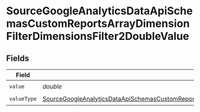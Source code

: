 # SourceGoogleAnalyticsDataApiSchemasCustomReportsArrayDimensionFilterDimensionsFilter2DoubleValue


## Fields

| Field                                                                                                                                                                                                                                         | Type                                                                                                                                                                                                                                          | Required                                                                                                                                                                                                                                      | Description                                                                                                                                                                                                                                   |
| --------------------------------------------------------------------------------------------------------------------------------------------------------------------------------------------------------------------------------------------- | --------------------------------------------------------------------------------------------------------------------------------------------------------------------------------------------------------------------------------------------- | --------------------------------------------------------------------------------------------------------------------------------------------------------------------------------------------------------------------------------------------- | --------------------------------------------------------------------------------------------------------------------------------------------------------------------------------------------------------------------------------------------- |
| `value`                                                                                                                                                                                                                                       | *double*                                                                                                                                                                                                                                      | :heavy_check_mark:                                                                                                                                                                                                                            | N/A                                                                                                                                                                                                                                           |
| `valueType`                                                                                                                                                                                                                                   | [SourceGoogleAnalyticsDataApiSchemasCustomReportsArrayDimensionFilterDimensionsFilter2ExpressionsValueType](../../models/shared/SourceGoogleAnalyticsDataApiSchemasCustomReportsArrayDimensionFilterDimensionsFilter2ExpressionsValueType.md) | :heavy_check_mark:                                                                                                                                                                                                                            | N/A                                                                                                                                                                                                                                           |